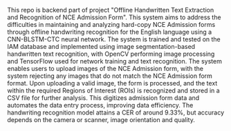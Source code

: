 This repo is backend part of project "Offline Handwritten Text Extraction and Recognition of NCE Admission Form". This system aims to address the difficulties in maintaining and analyzing hard-copy NCE Admission forms through offline handwriting recognition for the English language using a CNN-BLSTM-CTC neural network. The system is trained and tested on the IAM database and implemented using image segmentation-based handwritten text recognition, with OpenCV performing image processing and TensorFlow used for network training and text recognition. The system enables users to upload images of the NCE Admission form, with the system rejecting any images that do not match the NCE Admission form format. Upon uploading a valid image, the form is processed, and the text within the required Regions of Interest (ROIs) is recognized and stored in a CSV file for further analysis. This digitizes admission form data and automates the data entry process, improving data efficiency. The handwriting recognition model attains a CER of around 9.33%, but accuracy depends on the camera or scanner, image orientation and quality. 
